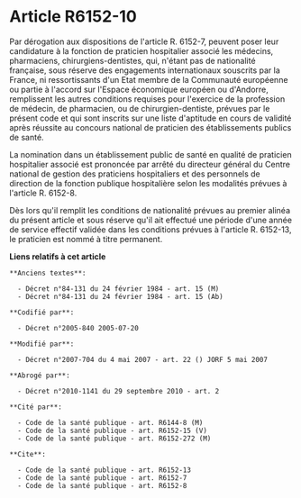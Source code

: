 # Article R6152-10

Par dérogation aux dispositions de l'article R. 6152-7, peuvent poser leur candidature à la fonction de praticien hospitalier
associé les médecins, pharmaciens, chirurgiens-dentistes, qui, n'étant pas de nationalité française, sous réserve des
engagements internationaux souscrits par la France, ni ressortissants d'un Etat membre de la Communauté européenne ou partie
à l'accord sur l'Espace économique européen ou d'Andorre, remplissent les autres conditions requises pour l'exercice de la
profession de médecin, de pharmacien, ou de chirurgien-dentiste, prévues par le présent code et qui sont inscrits sur une
liste d'aptitude en cours de validité après réussite au concours national de praticien des établissements publics de santé.

La nomination dans un établissement public de santé en qualité de praticien hospitalier associé est prononcée par arrêté du
directeur général du Centre national de gestion des praticiens hospitaliers et des personnels de direction de la fonction
publique hospitalière selon les modalités prévues à l'article R. 6152-8.

Dès lors qu'il remplit les conditions de nationalité prévues au premier alinéa du présent article et sous réserve qu'il ait
effectué une période d'une année de service effectif validée dans les conditions prévues à l'article R. 6152-13, le praticien
est nommé à titre permanent.

**Liens relatifs à cet article**

	**Anciens textes**:

	  - Décret n°84-131 du 24 février 1984 - art. 15 (M)
	  - Décret n°84-131 du 24 février 1984 - art. 15 (Ab)

	**Codifié par**:

	  - Décret n°2005-840 2005-07-20

	**Modifié par**:

	  - Décret n°2007-704 du 4 mai 2007 - art. 22 () JORF 5 mai 2007

	**Abrogé par**:

	  - Décret n°2010-1141 du 29 septembre 2010 - art. 2

	**Cité par**:

	  - Code de la santé publique - art. R6144-8 (M)
	  - Code de la santé publique - art. R6152-15 (V)
	  - Code de la santé publique - art. R6152-272 (M)

	**Cite**:

	  - Code de la santé publique - art. R6152-13
	  - Code de la santé publique - art. R6152-7
	  - Code de la santé publique - art. R6152-8
